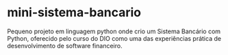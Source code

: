 # mini-sistema-bancario
Pequeno projeto em linguagem python  onde crio  um Sistema Bancário com Python, oferecido pelo curso do DIO como uma das experiências prática de desenvolvimento de software financeiro.
